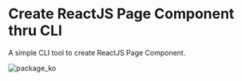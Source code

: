 # Create ReactJS Page Component thru CLI

 A simple CLI tool to create ReactJS Page Component.

![package_ko](https://github.com/user-attachments/assets/554c7eb9-1d99-4557-afe4-4554dd5964e5)
